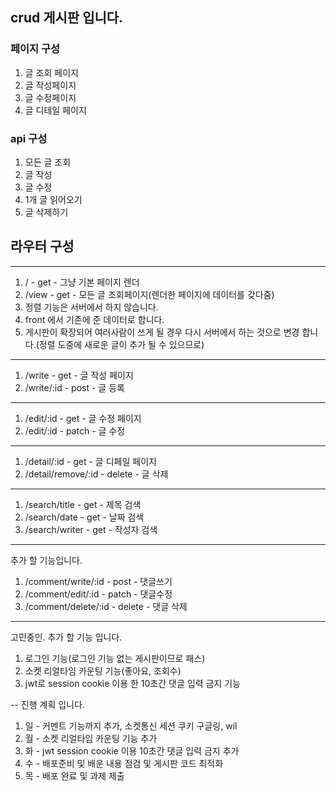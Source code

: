 ## crud 게시판 입니다.

### 페이지 구성

1. 글 조회 페이지
2. 글 작성페이지
3. 글 수정페이지
4. 글 디테일 페이지

### api 구성

1. 모든 글 조회
2. 글 작성
3. 글 수정
4. 1개 글 읽어오기
5. 글 삭제하기

## 라우터 구성

---

1. / - get - 그냥 기본 페이지 렌더
2. /view - get - 모든 글 조회페이지(렌더한 페이지에 데이터를 갖다줌)
3. 정렬 기능은 서버에서 하지 않습니다.
4. front 에서 기존에 준 데이터로 합니다.
5. 게시판이 확장되어 여러사람이 쓰게 될 경우 다시 서버에서 하는 것으로 변경 합니다.(정렬 도중에 새로운 글이 추가 될 수 있으므로)
<!-- 2. /view/title - get - 제목순 정렬
6. /view/createdAt - get - 날짜순 정렬
7. /view/writer - get - 작성자순 정렬 -->

---

1. /write - get - 글 작성 페이지
2. /write/:id - post - 글 등록

---

1. /edit/:id - get - 글 수정 페이지
2. /edit/:id - patch - 글 수정

---

1. /detail/:id - get - 글 디페일 페이지
2. /detail/remove/:id - delete - 글 삭제

---

1. /search/title - get - 제목 검색
2. /search/date - get - 날짜 검색
3. /search/writer - get - 작성자 검색

---

추가 할 기능입니다.

1. /comment/write/:id - post - 댓글쓰기
2. /comment/edit/:id - patch - 댓글수정
3. /comment/delete/:id - delete - 댓글 삭제

---

고민중인. 추가 할 기능 입니다.

1. 로그인 기능(로그인 기능 없는 게시판이므로 패스)
2. 소켓 리얼타임 카운팅 기능(좋아요, 조회수)
3. jwt로 session cookie 이용 한 10초간 댓글 입력 금지 기능

--
진행 계획 입니다.

1. 일 - 커멘트 기능까지 추가, 소켓통신 세션 쿠키 구글링, wil
2. 월 - 소켓 리얼타임 카운팅 기능 추가
3. 화 - jwt session cookie 이용 10초간 댓글 입력 금지 추가
4. 수 - 배포준비 및 배운 내용 점검 및 게시판 코드 최적화
5. 목 - 배포 완료 및 과제 제출
